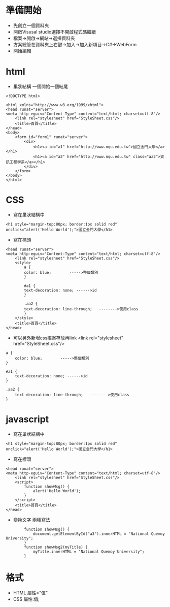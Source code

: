 # 準備開始
* 先創立一個資料夾
* 開啟Visusal studio選擇不開啟程式碼繼續
* 檔案->開啟->網站->選擇資料夾
* 方案總管在資料夾上右鍵->加入->加入新項目->C#->WebForm
* 開始編輯

# html
* 巢狀結構 一個開始一個結尾
```
<!DOCTYPE html>

<html xmlns="http://www.w3.org/1999/xhtml">
<head runat="server">
<meta http-equiv="Content-Type" content="text/html; charset=utf-8"/>
    <link rel="stylesheet" href="StyleSheet.css"/>
    <title>首頁</title>
</head>
<body>
    <form id="form1" runat="server">
        <div>
            <h1><a id="a1" href="http://www.nqu.edu.tw">國立金門大學</a></h1>
            <h1><a id="a2" href="http://www.nqu.edu.tw" class="aa2">資訊工程學系</a></h1>
        </div>
    </form>
</body>
</html>
```
# CSS
* 寫在巢狀結構中
```
<h1 style="margin-top:80px; border:1px solid red" onclick="alert('Hello World');">國立金門大學</h1>
```
* 寫在標頭
```
<head runat="server">
<meta http-equiv="Content-Type" content="text/html; charset=utf-8"/>
    <link rel="stylesheet" href="StyleSheet.css"/>
    <style>
        a {
        color: blue;        ----->整個類別
        }

        #a1 {
        text-decoration: none; ------>id
        }

        .aa2 {
        text-decoration: line-through;   -------->使用class
        }
    </style>
    <title>首頁</title>
</head>
```
* 可以另外新增css檔案存放再link  \<link rel="stylesheet" href="StyleSheet.css"/>
```
a {
    color: blue;        ----->整個類別
}

#a1 {
    text-decoration: none; ------>id
}

.aa2 {
    text-decoration: line-through;   -------->使用class
}
```
# javascript
* 寫在巢狀結構中
```
<h1 style="margin-top:80px; border:1px solid red" onclick="alert('Hello World');">國立金門大學</h1>
```
* 寫在標頭
```
<head runat="server">
<meta http-equiv="Content-Type" content="text/html; charset=utf-8"/>
    <link rel="stylesheet" href="StyleSheet.css"/>
    <script>
        function showMsg() {
            alert('Hello World');
        }
    </script>
    <title>首頁</title>
</head>
```
* 變換文字 兩種寫法
```        
        function showMsg() {
            document.getElementById("a3").innerHTML = "National Quemoy University";
        }
        function showMsg2(myTitle) {
            myTitle.innerHTML = "National Quemoy University";
        }
```

# 格式
* HTML 屬性="值"
* CSS 屬性:值;
